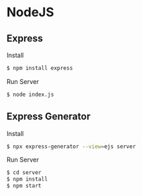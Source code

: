 # NodeJS


## Express

Install

```bash
$ npm install express
```

Run Server

```bash
$ node index.js
```

## Express Generator

Install

```bash
$ npx express-generator --view=ejs server
```

Run Server

```bash
$ cd server
$ npm install
$ npm start
```

